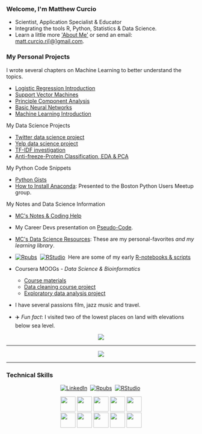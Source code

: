 ### Welcome, I'm Matthew Curcio  

- Scientist, Application Specialist & Educator
- Integrating the tools R, Python, Statistics & Data Science.  
- Learn a little more ['About Me'](https://mccurcio.github.io/#About%20Matthew) or send an email: <a href="mailto:matt.curcio.ri[@]gmail.com">matt.curcio.ri[@]gmail.com</a>.

### My Personal Projects

I wrote several chapters on Machine Learning to better understand the topics.
- [Logistic Regression Introduction](https://github.com/mccurcio/mcc-logit-intro/blob/master/intro-2-logit.pdf)
- [Support Vector Machines](https://github.com/mccurcio/SVM-Intro/blob/master/06-svm.pdf)
- [Principle Component Analysis](https://github.com/mccurcio/mcc-pca-intro/blob/master/01-pca-intro-R.pdf)
- [Basic Neural Networks](https://github.com/mccurcio/Intro-NeuralNetworks/blob/master/neural-network.pdf)
- [Machine Learning Introduction](https://github.com/mccurcio/mcc-machine-learning-intro/blob/master/mcc-ml-project-info.pdf)

My Data Science Projects

- [Twitter data science project](https://github.com/mccurcio/twitter-ipynb)
- [Yelp data science project](https://github.com/mccurcio/yelp-ipynb)
- [TF-IDF investigation](https://github.com/mccurcio/first-look-ml)
- [Anti-freeze-Protein Classification, EDA & PCA](https://github.com/mccurcio/kaggle-protein-data)

My Python Code Snippets

- [Python Gists](https://github.com/mccurcio/python-gists) 
- [How to Install Anaconda](https://github.com/mccurcio/mcc-ds-material/blob/master/assets/Boston_Python_Users_Study_Group_11_17_2021.pdf): Presented to the Boston Python Users Meetup group.

My Notes and Data Science Information

- [MC's Notes & Coding Help](https://mccurcio.github.io/)

- My Career Devs presentation on [Pseudo-Code](https://github.com/mccurcio/pseudocode-flowchart-pdf).

- [MC's Data Science Resources](https://github.com/mccurcio/mcc-ds-material): These are my personal-favorites *and my learning library*. 

- <a href="https://rpubs.com/oaxacamatt" ><img src="https://img.shields.io/badge/R-276DC3.svg?style=flat-square&logo=R&logoColor=white" alt="Rpubs" /></a>&nbsp;
<a href="https://rpubs.com/oaxacamatt" ><img src="https://img.shields.io/badge/RStudio-75AADB.svg?style=flat-square&logo=RStudio&logoColor=white" alt="RStudio" /></a>&nbsp;
Here are some of my early [R-notebooks & scripts](https://rpubs.com/oaxacamatt) 

- Coursera MOOGs - *Data Science & Bioinformatics*
    - [Course materials](https://github.com/mccurcio/Coursera_Materials)
    - [Data cleaning course project](https://github.com/mccurcio/coursera_getting_cleaning_data)
    - [Exploratory data analysis project](https://github.com/mccurcio/ExData_Plotting1)

- I have several passions film, jazz music and travel.

- :airplane: *Fun fact*: I visited two of the lowest places on land with elevations below sea level.

<p align="center">
    <img src="https://gpvc.arturio.dev/mccurcio" />
</p>

---

<p align="center">
    <img src="https://github-readme-stats.vercel.app/api?username=mccurcio&theme=radical&show_icons=true" />
</p>
  
---

### Technical Skills

<!-- BADGES -->
<p align="center">
<a href="https://www.linkedin.com/in/mattcurcio" ><img src="https://img.shields.io/badge/linkedin-%230077B5.svg?&style=flat-square&logo=linkedin&logoColor=white" alt="LinkedIn" /></a>&nbsp;
<a href="https://rpubs.com/oaxacamatt" ><img src="https://img.shields.io/badge/R-276DC3.svg?style=flat-square&logo=R&logoColor=white" alt="Rpubs" /></a>&nbsp;
<a href="https://rpubs.com/oaxacamatt" ><img src="https://img.shields.io/badge/RStudio-75AADB.svg?style=flat-square&logo=RStudio&logoColor=white" alt="RStudio" /></a>&nbsp; 
<!-- 
<a href="https://stackoverflow.com/users/851043/oaxacamatt" ><img src="https://img.shields.io/badge/StackOverflow-F58025.svg?style=flat-square&logo=stackoverflow&logoColor=white" alt="Stack Overflow" /></a>&nbsp;
<a href="https://mccurcio.github.io/about/" ><img src="https://img.shields.io/badge/About-Matthew-yellow?style=flat-square" /></a>&nbsp;
-->
</p>


<p align="center">
   <code><img height="40" src="https://www.vectorlogo.zone/logos/python/python-horizontal.svg"></code>
   <a href="https://rpubs.com/oaxacamatt" ><code><img height="40" src="https://www.vectorlogo.zone/logos/r-project/r-project-ar21.svg"></code></a>
   <code><img height="40" src="https://www.vectorlogo.zone/logos/gnu_bash/gnu_bash-ar21.svg"></code>
   <code><img height="40" src="https://www.vectorlogo.zone/logos/w3_html5/w3_html5-ar21.svg"></code>
   <code><img height="40" src="https://img.icons8.com/color/50/000000/css3.png"/></code><br>
   <code><img height="40" src="https://www.vectorlogo.zone/logos/linux/linux-ar21.svg"></code>
   <code><img height="40" src="https://www.vectorlogo.zone/logos/ubuntu/ubuntu-ar21.svg"></code>
   <code><img height="40" src="https://www.vectorlogo.zone/logos/github/github-ar21.svg"></code>
   <code><img height="40" src="https://www.vectorlogo.zone/logos/gimp/gimp-ar21.svg"></code>
   <code><img height="40" src="https://www.vectorlogo.zone/logos/coursera/coursera-ar21.svg"></code>
</p>


<!-- BADGES 
<p align="center">
<a href="https://www.linkedin.com/in/mattcurcio" ><img src="https://img.shields.io/badge/linkedin-%230077B5.svg?&style=flat-square&logo=linkedin&logoColor=white" alt="LinkedIn" /></a>&nbsp;
<a href="https://rpubs.com/oaxacamatt" ><img src="https://img.shields.io/badge/R-276DC3.svg?style=flat-square&logo=R&logoColor=white" alt="Rpubs" /></a>&nbsp;
</p>  
-->
